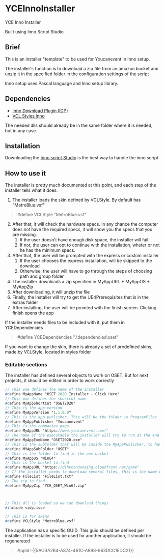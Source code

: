 # YCEInnoInstaller
YCE Inno Installer

Built using Inno Script Studio

## Brief

This is an installer "template" to be used for Youcanevent in Inno setup.

The installer's function is to download a zip file from an amazon bucket and unzip it in the specified folder in the configuration settings of the script

Inno setup uses Pascal language and Inno setup library.

## Dependencies

* [Inno Download Plugin (IDP)](https://mitrichsoftware.wordpress.com/inno-setup-tools/inno-download-plugin/)
* [VCL Styles Inno](https://theroadtodelphi.com/2013/12/11/vcl-styles-for-inno-setup/)

The needed dlls should already be in the same folder where it is needed, but in any case.


## Installation

Downloading the [Inno script Studio](https://www.kymoto.org/products/inno-script-studio/) is the best way to handle the inno script

## How to use it

The installer is pretty much documented at this point, and each step of the installer tells what it does:

1. The installer loads the skin defined by VCLStyle. By default has "MetroBlue.vsf"
> #define VCLStyle "MetroBlue.vsf" 
2. After that, it will check the hardware specs. In any chance the computer does not have the required specs, it will show you the specs that you are missing. 
    1. If the user doesn't have enough disk space, the installer will fail. 
    2. If not, the user can opt to continue with the installation, wheter or not he has the minimum specs. 
3. After that, the user will be prompted with the express or custom installer
    1. If the user chooses the express installation, will be skipped to the download
    2. Otherwise, the user will have to go through the steps of choosing path and group folder
3. The installer downloads a zip specified in MyAppURL + MyAppOS + MyAppZip
4. After downloading, it will unzip the file
5. Finally, the installer will try to get the UE4Prerequisites that is in the extras folder
6. After installing, the user will be promted with the finish screen. Clicking finish opens the app

If the installer needs files to be included with it, put them in YCEDependencies
> #define YCEDependencies ".\dependencies\oset"

If you want to change the skin, there is already a set of predefined skins, made by VCLStyle, located in styles folder

### Editable sections

The installer has defined several objects to work on OSET. But for next projects, it should be edited in order to work correctly

```pascal
// This one defines the name of the installer
#define MyAppName "OSET 2020 Installer - Click Here"
// This one defines the shortcut name
#define MyAppShortCut "OSET2020"
// This is the app version
#define MyAppVersion "1.1.0.0"
// This is the app publisher. This will be the folder in ProgramFiles
#define MyAppPublisher "Youcanevent"
// This is the companies page
#define MyAppURL "https://www.youcanevent.com/"
// The name of the executable the installer will try to run at the end of the installation
#define MyAppExeName "OSET2020.exe"
// This is the subfolder that will be inside the MyAppPublisher, to have different versions
#define MYAppSubFolder "OSET"
// This is the folder to find in the aws bucket
#define MyAppOS "Win64"
// This is the bucket to find
#define MyAppURL "https://d1hvcan3unaihg.cloudfront.net/game"
// If the installer needs to download several files, this is the name of the file to save all // the files to install
#define FileList "FileList.txt"
// The zip to find
#define MyAppZip "YCE_OSET_Win64.zip"



// This dll is loaded so we can download things
#include <idp.iss>

// This is for skins
#define VCLStyle "MetroBlue.vsf"

```

The application has a specific GUID. This guid should be defined per installer. If the installer is to be used for another application, it should be regenerated

> AppId={{5ACBA2B4-A874-461C-A898-863DCC1EDC21}}



